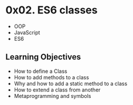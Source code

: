 # 0x02. ES6 classes
- OOP
- JavaScript
- ES6

## Learning Objectives
- How to define a Class
- How to add methods to a class
- Why and how to add a static method to a class
- How to extend a class from another
- Metaprogramming and symbols